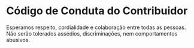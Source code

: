 # Código de Conduta do Contribuidor

Esperamos respeito, cordialidade e colaboração entre todas as pessoas.
Não serão tolerados assédios, discriminações, nem comportamentos abusivos.

